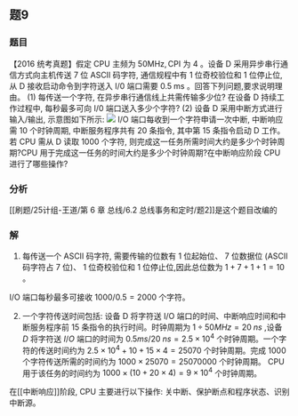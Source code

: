 ## 题9
### 题目
【2016 统考真题】假定 CPU 主频为 ${50}\mathrm{{MHz}},\mathrm{{CPI}}$ 为 4 。设备 D 采用异步串行通信方式向主机传送 7 位 ASCII 码字符, 通信规程中有 1 位奇校验位和 1 位停止位, 从 D 接收启动命令到字符送入 I/0 端口需要 ${0.5}\mathrm{\;{ms}}$ 。回答下列问题,要求说明理由。
(1) 每传送一个字符, 在异步串行通信线上共需传输多少位? 在设备 D 持续工作过程中, 每秒最多可向 $\mathrm{I}/0$ 端口送入多少个字符?
(2) 设备 D 采用中断方式进行输入/输出, 示意图如下所示:
![](https://img.hwenyi.tech/202411121742545.webp)
I/O 端口每收到一个字符申请一次中断, 中断响应需 10 个时钟周期, 中断服务程序共有 20 条指令, 其中第 15 条指令启动 D 工作。若 CPU 需从 D 读取 1000 个字符, 则完成这一任务所需时间大约是多少个时钟周期?CPU 用于完成这一任务的时间大约是多少个时钟周期?在中断响应阶段 CPU 进行了哪些操作?
### 分析
[[刷题/25计组-王道/第 6 章 总线/6.2 总线事务和定时/题2]]是这个题目改编的
### 解
1) 每传送一个 ASCII 码字符, 需要传输的位数有 1 位起始位、 7 位数据位 (ASCII 码字符占 7 位)、 1 位奇校验位和 1 位停止位,因此总位数为 $1 + 7 + 1 + 1 = {10}$ 。

I/O 端口每秒最多可接收 ${1000}/{0.5} = {2000}$ 个字符。

2) 一个字符传送时间包括: 设备 D 将字符送 I/O 端口的时间、中断响应时间和中断服务程序前 15 条指令的执行时间。时钟周期为 $1 \div  {50}{MHz} = {20}\;{ns}$ ,设备 $D$ 将字符送 $I/O$ 端口的时间为 ${0.5}{ms}/{20}\;{ns} = {2.5} \times  {10}^{4}$ 个时钟周期。一个字符的传送时间约为 ${2.5} \times  {10}^{4} + {10} + {15} \times  4 = {25070}$ 个时钟周期。完成 1000 个字符传送所需的时间约为 ${1000} \times  {25070} = {25070000}$ 个时钟周期。 CPU 用于该任务的时间约为 ${1000} \times  ( {{10} + {20} \times  4})  = 9 \times  {10}^{4}$ 个时钟周期。

在[[中断响应]]阶段, CPU 主要进行以下操作: 关中断、保护断点和程序状态、识别中断源。